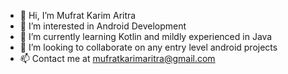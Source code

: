 - 👋 Hi, I’m Mufrat Karim Aritra
- 👀 I’m interested in Android Development
- 🌱 I’m currently learning Kotlin and mildly experienced in Java
- 💞️ I’m looking to collaborate on any entry level android projects
- 📫 Contact me at mufratkarimaritra@gmail.com

<!---
mufratkarim/mufratkarim is a ✨ special ✨ repository because its `README.md` (this file) appears on your GitHub profile.
You can click the Preview link to take a look at your changes.
--->

